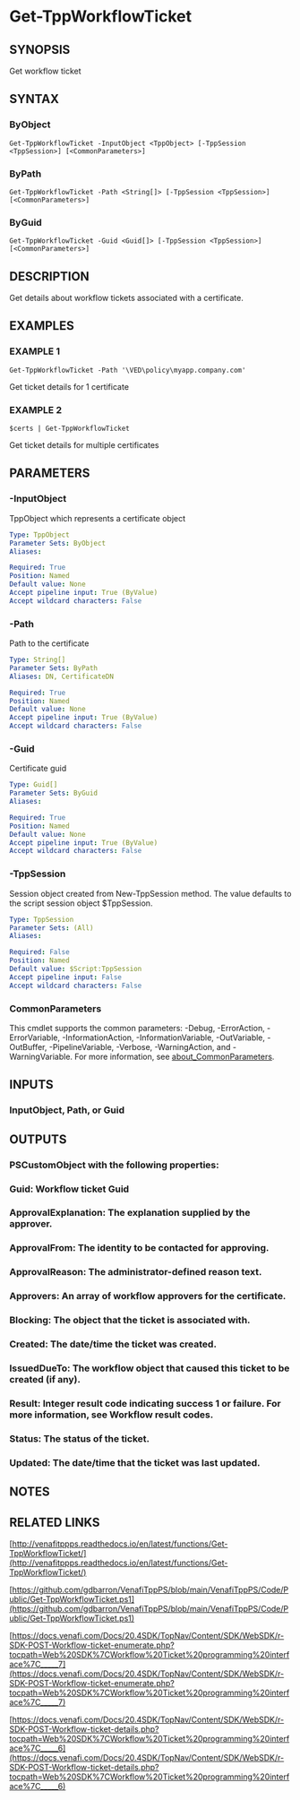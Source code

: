 # Get-TppWorkflowTicket

## SYNOPSIS
Get workflow ticket

## SYNTAX

### ByObject
```
Get-TppWorkflowTicket -InputObject <TppObject> [-TppSession <TppSession>] [<CommonParameters>]
```

### ByPath
```
Get-TppWorkflowTicket -Path <String[]> [-TppSession <TppSession>] [<CommonParameters>]
```

### ByGuid
```
Get-TppWorkflowTicket -Guid <Guid[]> [-TppSession <TppSession>] [<CommonParameters>]
```

## DESCRIPTION
Get details about workflow tickets associated with a certificate.

## EXAMPLES

### EXAMPLE 1
```
Get-TppWorkflowTicket -Path '\VED\policy\myapp.company.com'
```

Get ticket details for 1 certificate

### EXAMPLE 2
```
$certs | Get-TppWorkflowTicket
```

Get ticket details for multiple certificates

## PARAMETERS

### -InputObject
TppObject which represents a certificate object

```yaml
Type: TppObject
Parameter Sets: ByObject
Aliases:

Required: True
Position: Named
Default value: None
Accept pipeline input: True (ByValue)
Accept wildcard characters: False
```

### -Path
Path to the certificate

```yaml
Type: String[]
Parameter Sets: ByPath
Aliases: DN, CertificateDN

Required: True
Position: Named
Default value: None
Accept pipeline input: True (ByValue)
Accept wildcard characters: False
```

### -Guid
Certificate guid

```yaml
Type: Guid[]
Parameter Sets: ByGuid
Aliases:

Required: True
Position: Named
Default value: None
Accept pipeline input: True (ByValue)
Accept wildcard characters: False
```

### -TppSession
Session object created from New-TppSession method. 
The value defaults to the script session object $TppSession.

```yaml
Type: TppSession
Parameter Sets: (All)
Aliases:

Required: False
Position: Named
Default value: $Script:TppSession
Accept pipeline input: False
Accept wildcard characters: False
```

### CommonParameters
This cmdlet supports the common parameters: -Debug, -ErrorAction, -ErrorVariable, -InformationAction, -InformationVariable, -OutVariable, -OutBuffer, -PipelineVariable, -Verbose, -WarningAction, and -WarningVariable. For more information, see [about_CommonParameters](http://go.microsoft.com/fwlink/?LinkID=113216).

## INPUTS

### InputObject, Path, or Guid
## OUTPUTS

### PSCustomObject with the following properties:
###     Guid: Workflow ticket Guid
###     ApprovalExplanation: The explanation supplied by the approver.
###     ApprovalFrom: The identity to be contacted for approving.
###     ApprovalReason: The administrator-defined reason text.
###     Approvers: An array of workflow approvers for the certificate.
###     Blocking: The object that the ticket is associated with.
###     Created: The date/time the ticket was created.
###     IssuedDueTo: The workflow object that caused this ticket to be created (if any).
###     Result: Integer result code indicating success 1 or failure. For more information, see Workflow result codes.
###     Status: The status of the ticket.
###     Updated: The date/time that the ticket was last updated.
## NOTES

## RELATED LINKS

[http://venafitppps.readthedocs.io/en/latest/functions/Get-TppWorkflowTicket/](http://venafitppps.readthedocs.io/en/latest/functions/Get-TppWorkflowTicket/)

[https://github.com/gdbarron/VenafiTppPS/blob/main/VenafiTppPS/Code/Public/Get-TppWorkflowTicket.ps1](https://github.com/gdbarron/VenafiTppPS/blob/main/VenafiTppPS/Code/Public/Get-TppWorkflowTicket.ps1)

[https://docs.venafi.com/Docs/20.4SDK/TopNav/Content/SDK/WebSDK/r-SDK-POST-Workflow-ticket-enumerate.php?tocpath=Web%20SDK%7CWorkflow%20Ticket%20programming%20interface%7C_____7](https://docs.venafi.com/Docs/20.4SDK/TopNav/Content/SDK/WebSDK/r-SDK-POST-Workflow-ticket-enumerate.php?tocpath=Web%20SDK%7CWorkflow%20Ticket%20programming%20interface%7C_____7)

[https://docs.venafi.com/Docs/20.4SDK/TopNav/Content/SDK/WebSDK/r-SDK-POST-Workflow-ticket-details.php?tocpath=Web%20SDK%7CWorkflow%20Ticket%20programming%20interface%7C_____6](https://docs.venafi.com/Docs/20.4SDK/TopNav/Content/SDK/WebSDK/r-SDK-POST-Workflow-ticket-details.php?tocpath=Web%20SDK%7CWorkflow%20Ticket%20programming%20interface%7C_____6)

